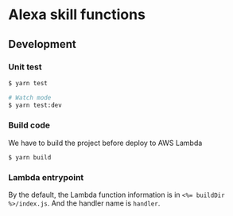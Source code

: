 # Alexa skill functions

## Development

### Unit test

```bash
$ yarn test

# Watch mode
$ yarn test:dev
```

### Build code

We have to build the project before deploy to AWS Lambda

```
$ yarn build
```

### Lambda entrypoint
By the default, the Lambda function information is in `<%= buildDir %>/index.js`.
And the handler name is `handler`.